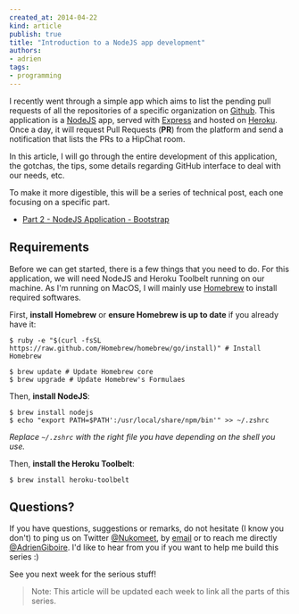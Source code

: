 ```yaml
---
created_at: 2014-04-22
kind: article
publish: true
title: "Introduction to a NodeJS app development"
authors:
- adrien
tags:
- programming
---
```


I recently went through a simple app which aims to list the pending pull requests of all the repositories of a specific organization on [Github](https://github.com/).
This application is a [NodeJS](http://nodejs.org/) app, served with
[Express](http://expressjs.com/) and hosted on [Heroku](http://heroku.com/).
Once a day, it will request Pull Requests (**PR**) from the platform and send a notification that lists the PRs to a HipChat room.

In this article, I will go through the entire development of this application, the gotchas, the tips, some details regarding GitHub interface to deal with our needs, etc.

To make it more digestible, this will be a series of technical post, each one focusing on a specific part.

* [Part 2 - NodeJS Application - Bootstrap](/2014/05/NodeJS_Bootstrap/)

## Requirements

Before we can get started, there is a few things that you need to do. For this application, we will need NodeJS and Heroku Toolbelt running on our machine. As I'm running on MacOS, I will mainly use [Homebrew][1] to install required softwares.

First, **install Homebrew** or **ensure Homebrew is up to date** if you already have it:

```
$ ruby -e "$(curl -fsSL https://raw.github.com/Homebrew/homebrew/go/install)" # Install Homebrew
```

```
$ brew update # Update Homebrew core
$ brew upgrade # Update Homebrew's Formulaes
```

Then, **install NodeJS**:

```
$ brew install nodejs
$ echo "export PATH=$PATH':/usr/local/share/npm/bin'" >> ~/.zshrc
```

*Replace `~/.zshrc` with the right file you have depending on the shell you use.*

Then, **install the Heroku Toolbelt**:

```
$ brew install heroku-toolbelt
```

## Questions?

If you have questions, suggestions or remarks, do not hesitate (I know you don't) to ping us on Twitter [@Nukomeet](https://twitter.com/nukomeet), by [email](mailto:bonjour+blog@nukomeet.com) or to reach me directly [@AdrienGiboire](https://twitter.com/adriengiboire).
I'd like to hear from you if you want to help me build this series :)

See you next week for the serious stuff!

> Note: This article will be updated each week to link all the parts of this series.

  [1]: http://brew.sh/
  [2]: http://www.git-scm.com/
  [3]: http://www.git-scm.com/downloads
  [4]: http://nodejs.org/
  [5]: http://nodejs.org/download/
  [6]: https://toolbelt.heroku.com/
